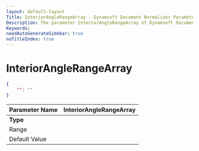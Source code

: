 ```yaml
---
layout: default-layout
Title: InteriorAngleRangeArray - Dynamsoft Document Normalizer Parameters
Description: The parameter InteriorAngleRangeArray of Dynamsoft Document Normalizer is XXX.
Keywords:
needAutoGenerateSidebar: true
noTitleIndex: true
---
```


# InteriorAngleRangeArray

```json
{
    "": ""
}
```

| Parameter Name | InteriorAngleRangeArray |
| :------------- | :---------------------- |
| **Type** |  |
| Range |  |
| Default Value |  |
